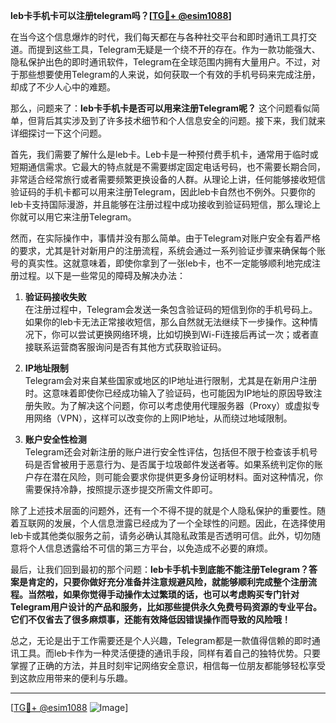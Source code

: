 **leb卡手机卡可以注册telegram吗？[[TG💪+ @esim1088](https://t.me/s/esim1088)]**

在当今这个信息爆炸的时代，我们每天都在与各种社交平台和即时通讯工具打交道。而提到这些工具，Telegram无疑是一个绕不开的存在。作为一款功能强大、隐私保护出色的即时通讯软件，Telegram在全球范围内拥有大量用户。不过，对于那些想要使用Telegram的人来说，如何获取一个有效的手机号码来完成注册，却成了不少人心中的难题。

那么，问题来了：**leb卡手机卡是否可以用来注册Telegram呢？** 这个问题看似简单，但背后其实涉及到了许多技术细节和个人信息安全的问题。接下来，我们就来详细探讨一下这个问题。

首先，我们需要了解什么是leb卡。Leb卡是一种预付费手机卡，通常用于临时或短期通信需求。它最大的特点就是不需要绑定固定电话号码，也不需要长期合同，非常适合经常旅行或者需要频繁更换设备的人群。从理论上讲，任何能够接收短信验证码的手机卡都可以用来注册Telegram，因此leb卡自然也不例外。只要你的leb卡支持国际漫游，并且能够在注册过程中成功接收到验证码短信，那么理论上你就可以用它来注册Telegram。

然而，在实际操作中，事情并没有那么简单。由于Telegram对账户安全有着严格的要求，尤其是针对新用户的注册流程，系统会通过一系列验证步骤来确保每个账号的真实性。这就意味着，即使你拿到了一张leb卡，也不一定能够顺利地完成注册过程。以下是一些常见的障碍及解决办法：

1. **验证码接收失败**  
   在注册过程中，Telegram会发送一条包含验证码的短信到你的手机号码上。如果你的leb卡无法正常接收短信，那么自然就无法继续下一步操作。这种情况下，你可以尝试更换网络环境，比如切换到Wi-Fi连接后再试一次；或者直接联系运营商客服询问是否有其他方式获取验证码。

2. **IP地址限制**  
   Telegram会对来自某些国家或地区的IP地址进行限制，尤其是在新用户注册时。这意味着即使你已经成功输入了验证码，也可能因为IP地址的原因导致注册失败。为了解决这个问题，你可以考虑使用代理服务器（Proxy）或虚拟专用网络（VPN），这样可以改变你的上网IP地址，从而绕过地域限制。

3. **账户安全性检测**  
   Telegram还会对新注册的账户进行安全性评估，包括但不限于检查该手机号码是否曾被用于恶意行为、是否属于垃圾邮件发送者等。如果系统判定你的账户存在潜在风险，则可能会要求你提供更多身份证明材料。面对这种情况，你需要保持冷静，按照提示逐步提交所需文件即可。

除了上述技术层面的问题外，还有一个不得不提的就是个人隐私保护的重要性。随着互联网的发展，个人信息泄露已经成为了一个全球性的问题。因此，在选择使用leb卡或其他类似服务之前，请务必确认其隐私政策是否透明可信。此外，切勿随意将个人信息透露给不可信的第三方平台，以免造成不必要的麻烦。

最后，让我们回到最初的那个问题：**leb卡手机卡到底能不能注册Telegram？答案是肯定的，只要你做好充分准备并注意规避风险，就能够顺利完成整个注册流程。当然啦，如果你觉得手动操作太过繁琐的话，也可以考虑购买专门针对Telegram用户设计的产品和服务，比如那些提供永久免费号码资源的专业平台。它们不仅省去了很多麻烦事，还能有效降低因错误操作而导致的风险哦！**

总之，无论是出于工作需要还是个人兴趣，Telegram都是一款值得信赖的即时通讯工具。而leb卡作为一种灵活便捷的通讯手段，同样有着自己的独特优势。只要掌握了正确的方法，并且时刻牢记网络安全意识，相信每一位朋友都能够轻松享受到这款应用带来的便利与乐趣。  

---

[[TG💪+ @esim1088](https://t.me/s/esim1088) ![Image](https://i.postimg.cc/4NQfJmqS/Snipaste-2025-05-13-00-14-12.png)]